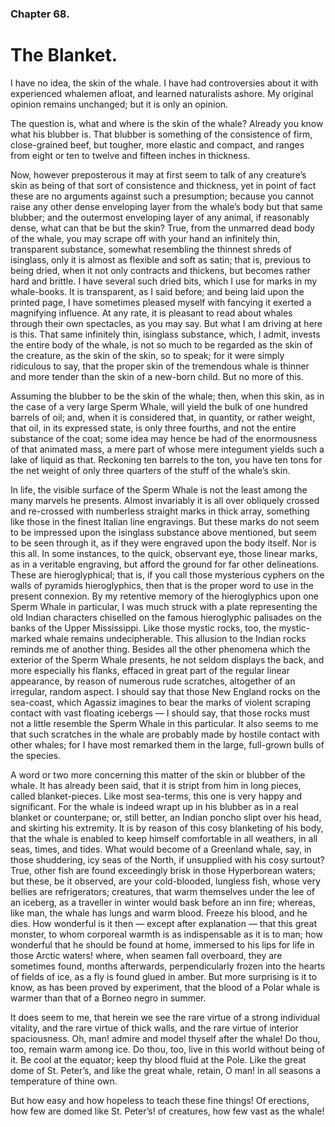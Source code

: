 ### Chapter 68. 
The Blanket.
============


I have no idea, the skin of the
whale. I have had controversies about it with experienced whalemen afloat, and
learned naturalists ashore. My original opinion remains unchanged; but it is
only an opinion.

The question is, what and where is the skin of the whale? Already you know what
his blubber is. That blubber is something of the consistence of firm,
close-grained beef, but tougher, more elastic and compact, and ranges from
eight or ten to twelve and fifteen inches in thickness.

Now, however preposterous it may at first seem to talk of any creature’s skin
as being of that sort of consistence and thickness, yet in point of fact these
are no arguments against such a presumption; because you cannot raise any other
dense enveloping layer from the whale’s body but that same blubber; and the
outermost enveloping layer of any animal, if reasonably dense, what can that be
but the skin? True, from the unmarred dead body of the whale, you may scrape
off with your hand an infinitely thin, transparent substance, somewhat
resembling the thinnest shreds of isinglass, only it is almost as flexible and
soft as satin; that is, previous to being dried, when it not only contracts and
thickens, but becomes rather hard and brittle. I have several such dried bits,
which I use for marks in my whale-books. It is transparent, as I said before;
and being laid upon the printed page, I have sometimes pleased myself with
fancying it exerted a magnifying influence. At any rate, it is pleasant to read
about whales through their own spectacles, as you may say. But what I am
driving at here is this. That same infinitely thin, isinglass substance, which,
I admit, invests the entire body of the whale, is not so much to be regarded as
the skin of the creature, as the skin of the skin, so to speak; for it were
simply ridiculous to say, that the proper skin of the tremendous whale is
thinner and more tender than the skin of a new-born child. But no more of this.

Assuming the blubber to be the skin of the whale; then, when this skin, as in
the case of a very large Sperm Whale, will yield the bulk of one hundred
barrels of oil; and, when it is considered that, in quantity, or rather weight,
that oil, in its expressed state, is only three fourths, and not the entire
substance of the coat; some idea may hence be had of the enormousness of that
animated mass, a mere part of whose mere integument yields such a lake of
liquid as that. Reckoning ten barrels to the ton, you have ten tons for the net
weight of only three quarters of the stuff of the whale’s skin.

In life, the visible surface of the Sperm Whale is not the least among the many
marvels he presents. Almost invariably it is all over obliquely crossed and
re-crossed with numberless straight marks in thick array, something like those
in the finest Italian line engravings. But these marks do not seem to be
impressed upon the isinglass substance above mentioned, but seem to be seen
through it, as if they were engraved upon the body itself. Nor is this all. In
some instances, to the quick, observant eye, those linear marks, as in a
veritable engraving, but afford the ground for far other delineations. These
are hieroglyphical; that is, if you call those mysterious cyphers on the walls
of pyramids hieroglyphics, then that is the proper word to use in the present
connexion. By my retentive memory of the hieroglyphics upon one Sperm Whale in
particular, I was much struck with a plate representing the old Indian
characters chiselled on the famous hieroglyphic palisades on the banks of the
Upper Mississippi. Like those mystic rocks, too, the mystic-marked whale
remains undecipherable. This allusion to the Indian rocks reminds me of another
thing. Besides all the other phenomena which the exterior of the Sperm Whale
presents, he not seldom displays the back, and more especially his flanks,
effaced in great part of the regular linear appearance, by reason of numerous
rude scratches, altogether of an irregular, random aspect. I should say that
those New England rocks on the sea-coast, which Agassiz imagines to bear the
marks of violent scraping contact with vast floating icebergs — I should say,
that those rocks must not a little resemble the Sperm Whale in this particular.
It also seems to me that such scratches in the whale are probably made by
hostile contact with other whales; for I have most remarked them in the large,
full-grown bulls of the species.

A word or two more concerning this matter of the skin or blubber of the whale.
It has already been said, that it is stript from him in long pieces, called
blanket-pieces. Like most sea-terms, this one is very happy and significant.
For the whale is indeed wrapt up in his blubber as in a real blanket or
counterpane; or, still better, an Indian poncho slipt over his head, and
skirting his extremity. It is by reason of this cosy blanketing of his body,
that the whale is enabled to keep himself comfortable in all weathers, in all
seas, times, and tides. What would become of a Greenland whale, say, in those
shuddering, icy seas of the North, if unsupplied with his cosy surtout? True,
other fish are found exceedingly brisk in those Hyperborean waters; but these,
be it observed, are your cold-blooded, lungless fish, whose very bellies are
refrigerators; creatures, that warm themselves under the lee of an iceberg, as
a traveller in winter would bask before an inn fire; whereas, like man, the
whale has lungs and warm blood. Freeze his blood, and he dies. How wonderful is
it then — except after explanation — that this great monster, to whom corporeal
warmth is as indispensable as it is to man; how wonderful that he should be
found at home, immersed to his lips for life in those Arctic waters! where,
when seamen fall overboard, they are sometimes found, months afterwards,
perpendicularly frozen into the hearts of fields of ice, as a fly is found
glued in amber. But more surprising is it to know, as has been proved by
experiment, that the blood of a Polar whale is warmer than that of a Borneo
negro in summer.

It does seem to me, that herein we see the rare virtue of a strong individual
vitality, and the rare virtue of thick walls, and the rare virtue of interior
spaciousness. Oh, man! admire and model thyself after the whale! Do thou, too,
remain warm among ice. Do thou, too, live in this world without being of it. Be
cool at the equator; keep thy blood fluid at the Pole. Like the great dome of
St. Peter’s, and like the great whale, retain, O man! in all seasons a
temperature of thine own.

But how easy and how hopeless to teach these fine things! Of erections, how few
are domed like St. Peter’s! of creatures, how few vast as the whale!



